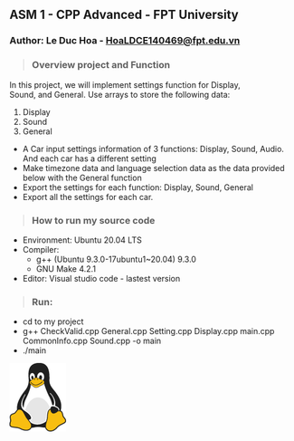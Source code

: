 ## ASM 1 - CPP Advanced - FPT University
### Author: Le Duc Hoa - HoaLDCE140469@fpt.edu.vn

> ### Overview project and **Function**

In this project, we will implement settings function for Display, <br>
Sound, and General. Use arrays to store the following data:
1. Display
2. Sound
3. General

- A Car input settings information of 3 functions: Display, Sound, Audio. And each car has a different setting
- Make timezone data and language selection data as the data provided below with the General function
- Export the settings for each function: Display, Sound, General
- Export all the settings for each car.


> ### How to run my source code
- Environment: Ubuntu 20.04 LTS
- Compiler: 
  - g++ (Ubuntu 9.3.0-17ubuntu1~20.04) 9.3.0
  - GNU Make 4.2.1
- Editor: Visual studio code - lastest version
> ### Run:
  - cd to my project
  - g++ CheckValid.cpp General.cpp Setting.cpp Display.cpp main.cpp CommonInfo.cpp Sound.cpp -o main
  - ./main 


![Tux, the Linux mascot](tux.png)